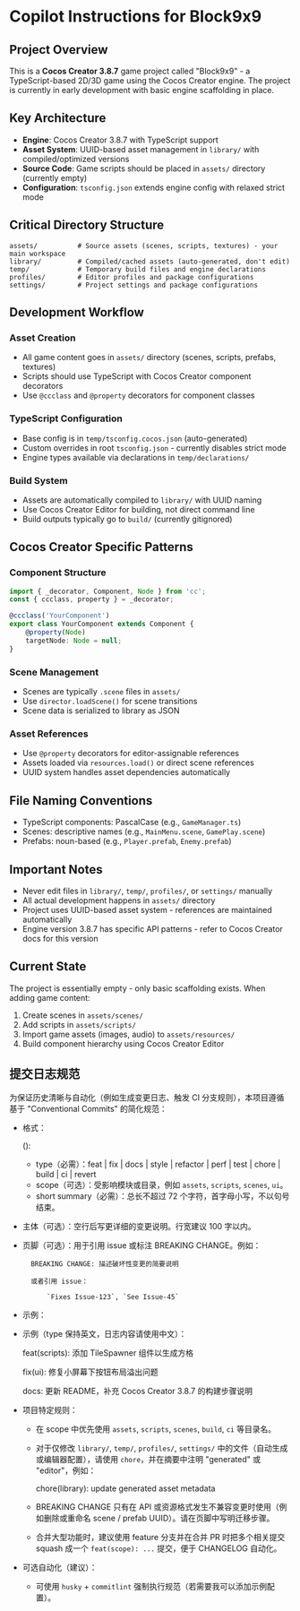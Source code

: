 # Copilot Instructions for Block9x9

## Project Overview

This is a **Cocos Creator 3.8.7** game project called "Block9x9" - a TypeScript-based 2D/3D game using the Cocos Creator engine. The project is currently in early development with basic engine scaffolding in place.

## Key Architecture

- **Engine**: Cocos Creator 3.8.7 with TypeScript support
- **Asset System**: UUID-based asset management in `library/` with compiled/optimized versions
- **Source Code**: Game scripts should be placed in `assets/` directory (currently empty)
- **Configuration**: `tsconfig.json` extends engine config with relaxed strict mode

## Critical Directory Structure

```
assets/          # Source assets (scenes, scripts, textures) - your main workspace
library/         # Compiled/cached assets (auto-generated, don't edit)
temp/            # Temporary build files and engine declarations
profiles/        # Editor profiles and package configurations
settings/        # Project settings and package configurations
```

## Development Workflow

### Asset Creation
- All game content goes in `assets/` directory (scenes, scripts, prefabs, textures)
- Scripts should use TypeScript with Cocos Creator component decorators
- Use `@ccclass` and `@property` decorators for component classes

### TypeScript Configuration
- Base config is in `temp/tsconfig.cocos.json` (auto-generated)
- Custom overrides in root `tsconfig.json` - currently disables strict mode
- Engine types available via declarations in `temp/declarations/`

### Build System
- Assets are automatically compiled to `library/` with UUID naming
- Use Cocos Creator Editor for building, not direct command line
- Build outputs typically go to `build/` (currently gitignored)

## Cocos Creator Specific Patterns

### Component Structure
```typescript
import { _decorator, Component, Node } from 'cc';
const { ccclass, property } = _decorator;

@ccclass('YourComponent')
export class YourComponent extends Component {
    @property(Node)
    targetNode: Node = null;
}
```

### Scene Management
- Scenes are typically `.scene` files in `assets/`
- Use `director.loadScene()` for scene transitions
- Scene data is serialized to library as JSON

### Asset References
- Use `@property` decorators for editor-assignable references
- Assets loaded via `resources.load()` or direct scene references
- UUID system handles asset dependencies automatically

## File Naming Conventions

- TypeScript components: PascalCase (e.g., `GameManager.ts`)
- Scenes: descriptive names (e.g., `MainMenu.scene`, `GamePlay.scene`)
- Prefabs: noun-based (e.g., `Player.prefab`, `Enemy.prefab`)

## Important Notes

- Never edit files in `library/`, `temp/`, `profiles/`, or `settings/` manually
- All actual development happens in `assets/` directory
- Project uses UUID-based asset system - references are maintained automatically
- Engine version 3.8.7 has specific API patterns - refer to Cocos Creator docs for this version

## Current State

The project is essentially empty - only basic scaffolding exists. When adding game content:
1. Create scenes in `assets/scenes/`
2. Add scripts in `assets/scripts/`
3. Import game assets (images, audio) to `assets/resources/`
4. Build component hierarchy using Cocos Creator Editor

## 提交日志规范

为保证历史清晰与自动化（例如生成变更日志、触发 CI 分支规则），本项目遵循基于 "Conventional Commits" 的简化规范：

- 格式：

    <type>(<scope>): <short summary>

    - type（必需）：feat | fix | docs | style | refactor | perf | test | chore | build | ci | revert
    - scope（可选）：受影响模块或目录，例如 `assets`, `scripts`, `scenes`, `ui`。
    - short summary（必需）：总长不超过 72 个字符，首字母小写，不以句号结束。

- 主体（可选）：空行后写更详细的变更说明。行宽建议 100 字以内。

- 页脚（可选）：用于引用 issue 或标注 BREAKING CHANGE。例如：


        BREAKING CHANGE: 描述破坏性变更的简要说明

        或者引用 issue：

            `Fixes Issue-123`, `See Issue-45`

- 示例：

- 示例（type 保持英文，日志内容请使用中文）：

    feat(scripts): 添加 TileSpawner 组件以生成方格

    fix(ui): 修复小屏幕下按钮布局溢出问题

    docs: 更新 README，补充 Cocos Creator 3.8.7 的构建步骤说明

- 项目特定规则：

    - 在 scope 中优先使用 `assets`, `scripts`, `scenes`, `build`, `ci` 等目录名。
    - 对于仅修改 `library/`, `temp/`, `profiles/`, `settings/` 中的文件（自动生成或编辑器配置），请使用 `chore`，并在摘要中注明 "generated" 或 "editor"，例如：

        chore(library): update generated asset metadata

    - BREAKING CHANGE 只有在 API 或资源格式发生不兼容变更时使用（例如删除或重命名 scene / prefab UUID）。请在页脚中写明迁移步骤。
    - 合并大型功能时，建议使用 feature 分支并在合并 PR 时把多个相关提交 squash 成一个 `feat(scope): ...` 提交，便于 CHANGELOG 自动化。

- 可选自动化（建议）：

    - 可使用 `husky` + `commitlint` 强制执行规范（若需要我可以添加示例配置）。
